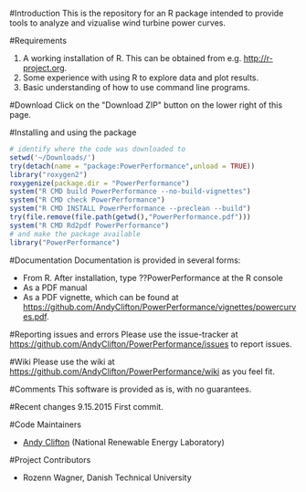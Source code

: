#Introduction
This is the repository for an R package intended to provide tools to analyze and vizualise wind turbine power curves.

#Requirements
1. A working installation of R. This can be obtained from e.g. http://r-project.org.
2. Some experience with using R to explore data and plot results.
3. Basic understanding of how to use command line programs.

#Download
Click on the "Download ZIP" button on the lower right of this page. 

#Installing and using the package
```R
# identify where the code was downloaded to 
setwd('~/Downloads/')
try(detach(name = "package:PowerPerformance",unload = TRUE))
library("roxygen2")
roxygenize(package.dir = "PowerPerformance")
system("R CMD build PowerPerformance --no-build-vignettes")
system("R CMD check PowerPerformance")
system("R CMD INSTALL PowerPerformance --preclean --build")
try(file.remove(file.path(getwd(),"PowerPerformance.pdf")))
system("R CMD Rd2pdf PowerPerformance")
# and make the package available
library("PowerPerformance")
```

#Documentation
Documentation is provided in several forms:
* From R. After installation, type ??PowerPerformance at the R console
* As a PDF manual
* As a PDF vignette, which can be found at  https://github.com/AndyClifton/PowerPerformance/vignettes/powercurves.pdf.

#Reporting issues and errors
Please use the issue-tracker at https://github.com/AndyClifton/PowerPerformance/issues to report issues.

#Wiki
Please use the wiki at https://github.com/AndyClifton/PowerPerformance/wiki as you feel fit.

#Comments
This software is provided as is, with no guarantees.

#Recent changes
9.15.2015 First commit.

#Code Maintainers
* [Andy Clifton](mailto:andrew.clifton@nrel.gov) (National Renewable Energy Laboratory)

#Project Contributors
* Rozenn Wagner, Danish Technical University
